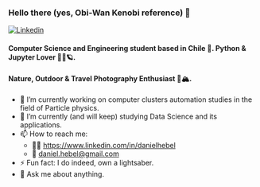 ### Hello there (yes, Obi-Wan Kenobi reference) 👋
[![Linkedin](https://img.shields.io/badge/-LinkedIn-blue?style=flat&logo=Linkedin&logoColor=white&link=https://www.linkedin.com/in/danielhebel/)](https://www.linkedin.com/in/danielhebel/)

#### Computer Science and Engineering student based in Chile 📍. Python & Jupyter Lover 🐍🖤🪐.
#### Nature, Outdoor & Travel Photography Enthusiast 📸🏔️.

- 🔭 I’m currently working on computer clusters automation studies in the field of Particle physics. 
- 🌱 I’m currently (and will keep) studying Data Science and its applications.
- 📫 How to reach me:
  - 👨‍💻 https://www.linkedin.com/in/danielhebel
  <!-- - 🐦 https://twitter.com/danihebel-->
  <!-- - 📷 https://instagram.com/danielhebel (you can see my photography here)-->
  - 📧 daniel.hebel@gmail.com
- ⚡ Fun fact: I do indeed, own a lightsaber.
- 💬 Ask me about anything. 

<!--
**dhebel/dhebel** is a ✨ _special_ ✨ repository because its `README.md` (this file) appears on your GitHub profile.

- 😄 Pronouns: He / him

Here are some ideas to get you started:

- 🔭 I’m currently working on ...
- 🌱 I’m currently learning ...
- 👯 I’m looking to collaborate on ...
- 🤔 I’m looking for help with ...
- 💬 Ask me about ...
- 📫 How to reach me: ...
- 😄 Pronouns: ...
- ⚡ Fun fact: ...
-->

